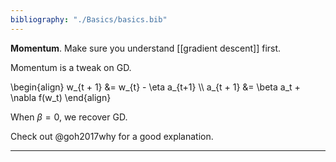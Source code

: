 ```yaml
---
bibliography: "./Basics/basics.bib"
---
```


**Momentum**. Make sure you understand [[gradient descent]] first.

Momentum is a tweak on GD.

\begin{align}
w_{t + 1} &= w_{t} - \eta a_{t+1} \\\\
a_{t + 1} &= \beta a_t + \nabla f(w_t)
\end{align}

When $\beta = 0$, we recover GD.

Check out @goh2017why for a good explanation.

---
